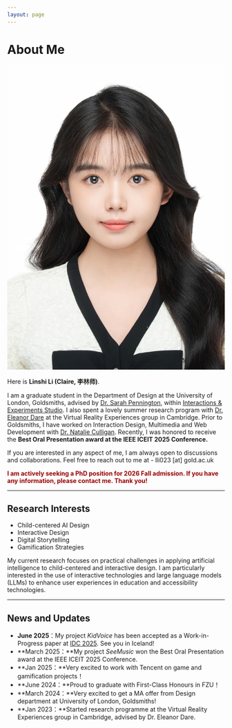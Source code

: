 ```yaml
---
layout: page
---
```


# About Me

<img src="images/linshili.jpeg" class="floatpic">

Here is **Linshi Li (Claire, 李林师)**.<br>

I am a graduate student in the Department of Design at the University of London, Goldsmiths, advised by [Dr. Sarah Pennington](https://www.gold.ac.uk/design/people/pennington/), within [Interactions & Experiments Studio](https://www.gold.ac.uk/pg/ma-design-expanded-practice/). I also spent a lovely summer research program with [Dr. Eleanor Dare](https://www.cdh.cam.ac.uk/about/people/eleanor-dare/) at the Virtual Reality Experiences group in Cambridge. Prior to Goldsmiths,  I have worked on Interaction Design, Multimedia and Web Development with [Dr. Natalie Culligan](https://www.maynoothuniversity.ie/faculty-science-engineering/our-people/natalie-culligan). Recently, I was honored to receive the **Best Oral Presentation award at the IEEE ICEIT 2025 Conference.**<br>

If you are interested in any aspect of me, I am always open to discussions and collaborations. Feel free to reach out to me at -  lli023 [at] gold.ac.uk

**<font color="#990000">I am actively seeking a PhD position for 2026 Fall admission. If you have any information, please contact me. Thank you!</font>**

---

## Research Interests

- Child-centered AI Design
- Interactive Design
- Digital Storytelling
- Gamification Strategies

My current research focuses on practical challenges in applying artificial intelligence to child-centered and interactive design. I am particularly interested in the use of interactive technologies and large language models (LLMs) to enhance user experiences in education and accessibility technologies.

---

## News and Updates

- **June 2025**：My project *KidVoice* has been accepted as a Work-in-Progress paper at [IDC 2025](https://idc.acm.org/2025/). See you in Iceland!
- **March 2025：**My project *SeeMusic* won the Best Oral Presentation award at the IEEE ICEIT 2025 Conference.
- **Jan 2025：**Very excited to work with Tencent on game and gamification projects！
- **June 2024：**Proud to graduate with First-Class Honours in FZU！
- **March 2024：**Very excited to get a MA offer from Design department at University of London, Goldsmiths!
- **Jan 2023：**Started research programme at the Virtual Reality Experiences group in Cambridge, advised by Dr. Eleanor Dare.

<br>

